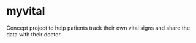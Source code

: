 # myvital
Concept project to help patients track their own vital signs and share the data with their doctor.
